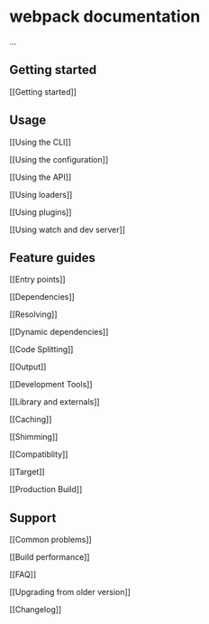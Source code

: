 # webpack documentation

...

## Getting started

[[Getting started]]

## Usage

[[Using the CLI]]

[[Using the configuration]]

[[Using the API]]

[[Using loaders]]

[[Using plugins]]

[[Using watch and dev server]]

## Feature guides

[[Entry points]]

[[Dependencies]]

[[Resolving]]

[[Dynamic dependencies]]

[[Code Splitting]]

[[Output]]

[[Development Tools]]

[[Library and externals]]

[[Caching]]

[[Shimming]]

[[Compatiblity]]

[[Target]]

[[Production Build]]

## Support

[[Common problems]]

[[Build performance]]

[[FAQ]]

[[Upgrading from older version]]

[[Changelog]]
